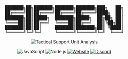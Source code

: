 <div align="center">
<pre>
███████╗██╗███████╗███████╗███████╗███╗   ██╗
██╔════╝██║██╔════╝██╔════╝██╔════╝████╗  ██║
███████╗██║█████╗  ███████╗█████╗  ██╔██╗ ██║
╚════██║██║██╔══╝  ╚════██║██╔══╝  ██║╚██╗██║
███████║██║██║     ███████║███████╗██║ ╚████║
╚══════╝╚═╝╚═╝     ╚══════╝╚══════╝╚═╝  ╚═══╝
</pre>
<p>
  <img src="https://github-readme-activity-graph.vercel.app/graph?username=cursedsen&theme=xcode&bg_color=000000&color=ffffff&line=ffffff&point=ffffff&area=true&hide_border=true" alt="Tactical Support Unit Analysis">
</p>

![JavaScript](https://img.shields.io/badge/-JavaScript-F7DF1E?style=flat-square&logo=javascript&logoColor=black)
![Node.js](https://img.shields.io/badge/-Node.js-339933?style=flat-square&logo=node.js&logoColor=white)
[![Website](https://img.shields.io/badge/-sen.wtf-blue?style=flat-square)](https://sen.wtf)
[![Discord](https://img.shields.io/badge/-Discord-7289DA?style=flat-square&logo=discord&logoColor=white)](https://discord.com/users/374589381752913930)

</div>
